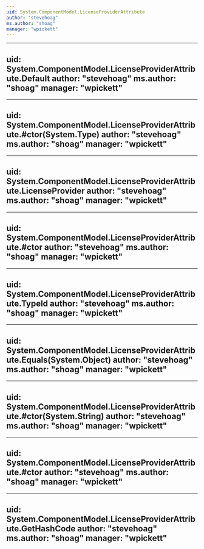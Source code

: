 ```yaml
---
uid: System.ComponentModel.LicenseProviderAttribute
author: "stevehoag"
ms.author: "shoag"
manager: "wpickett"
---
```


---
uid: System.ComponentModel.LicenseProviderAttribute.Default
author: "stevehoag"
ms.author: "shoag"
manager: "wpickett"
---

---
uid: System.ComponentModel.LicenseProviderAttribute.#ctor(System.Type)
author: "stevehoag"
ms.author: "shoag"
manager: "wpickett"
---

---
uid: System.ComponentModel.LicenseProviderAttribute.LicenseProvider
author: "stevehoag"
ms.author: "shoag"
manager: "wpickett"
---

---
uid: System.ComponentModel.LicenseProviderAttribute.#ctor
author: "stevehoag"
ms.author: "shoag"
manager: "wpickett"
---

---
uid: System.ComponentModel.LicenseProviderAttribute.TypeId
author: "stevehoag"
ms.author: "shoag"
manager: "wpickett"
---

---
uid: System.ComponentModel.LicenseProviderAttribute.Equals(System.Object)
author: "stevehoag"
ms.author: "shoag"
manager: "wpickett"
---

---
uid: System.ComponentModel.LicenseProviderAttribute.#ctor(System.String)
author: "stevehoag"
ms.author: "shoag"
manager: "wpickett"
---

---
uid: System.ComponentModel.LicenseProviderAttribute.#ctor
author: "stevehoag"
ms.author: "shoag"
manager: "wpickett"
---

---
uid: System.ComponentModel.LicenseProviderAttribute.GetHashCode
author: "stevehoag"
ms.author: "shoag"
manager: "wpickett"
---
